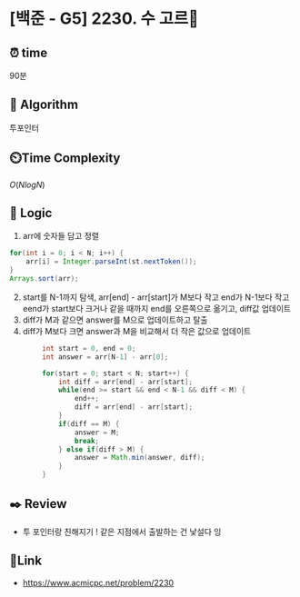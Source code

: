 # [백준 - G5] 2230. 수 고르

## ⏰  **time**
90분

## :pushpin: **Algorithm**
투포인터

## ⏲️**Time Complexity**
$O(NlogN)$

## :round_pushpin: **Logic**
1. arr에 숫자들 담고 정렬
```java
for(int i = 0; i < N; i++) { 
	arr[i] = Integer.parseInt(st.nextToken()); 
}
Arrays.sort(arr);
```
2. start를 N-1까지 탐색, arr[end] - arr[start]가 M보다 작고 end가 N-1보다 작고 eend가 start보다 크거나 같을 때까지 end를 오른쪽으로 옮기고, diff값 업데이트
3. diff가 M과 같으면 answer를 M으로 업데이트하고 탈출
4. diff가 M보다 크면 answer과 M을 비교해서 더 작은 값으로 업데이트
```java
        int start = 0, end = 0;
        int answer = arr[N-1] - arr[0];

        for(start = 0; start < N; start++) {
            int diff = arr[end] - arr[start];
            while(end >= start && end < N-1 && diff < M) {
                end++;
                diff = arr[end] - arr[start];
            }
            if(diff == M) {
                answer = M;
                break;
            } else if(diff > M) {
                answer = Math.min(answer, diff);
            }
        }
```


## :black_nib: **Review**
- 투 포인터랑 친해지기 ! 같은 지점에서 출발하는 건 낯설다 잉

## 📡**Link**
- https://www.acmicpc.net/problem/2230
